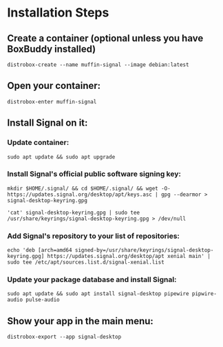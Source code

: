 # Installation Steps

## Create a container (optional unless you have BoxBuddy installed)

```
distrobox-create --name muffin-signal --image debian:latest
```

## Open your container:
```
distrobox-enter muffin-signal
```

## Install Signal on it:

### Update container:
```
sudo apt update && sudo apt upgrade
```
### Install Signal's official public software signing key:
```
mkdir $HOME/.signal/ && cd $HOME/.signal/ && wget -O- https://updates.signal.org/desktop/apt/keys.asc | gpg --dearmor > signal-desktop-keyring.gpg
```
```
'cat' signal-desktop-keyring.gpg | sudo tee /usr/share/keyrings/signal-desktop-keyring.gpg > /dev/null
```

### Add Signal's repository to your list of repositories:
```
echo 'deb [arch=amd64 signed-by=/usr/share/keyrings/signal-desktop-keyring.gpg] https://updates.signal.org/desktop/apt xenial main' | sudo tee /etc/apt/sources.list.d/signal-xenial.list
```
### Update your package database and install Signal:
```
sudo apt update && sudo apt install signal-desktop pipewire pipwire-audio pulse-audio
```
## Show your app in the main menu:
```
distrobox-export --app signal-desktop
```

